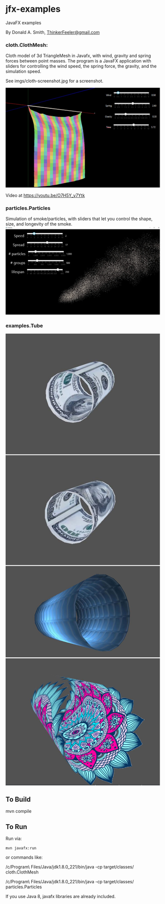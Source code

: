 # jfx-examples
JavaFX examples

By Donald A. Smith, ThinkerFeeler@gmail.com

### cloth.ClothMesh:

 Cloth model of 3d TriangleMesh in Javafx, with wind, gravity and spring forces between point masses.
 The program is a JavaFX application with sliders for controlling the wind speed, the spring force, the gravity,
 and the simulation speed.


 See imgs/cloth-screenshot.jpg for a screenshot.

 ![Cloth Model Screenshot](imgs/cloth-screenshot.jpg)

 Video at https://youtu.be/O7H5Y_y7Ytk

### particles.Particles

Simulation of smoke/particles, with sliders that let you control the shape, size, and longevity of the smoke.
 ![Particles/Smoke Screenshot](imgs/particles.jpg)


### examples.Tube 

 ![Tube Mesh Screenshot 1](imgs/tube1.jpg) ![Tube Mesh Screenshot 2](imgs/tube2.jpg)
 ![Tube Mesh Screenshot 3](imgs/tube3.jpg) ![Tube Mesh Screenshot 4](imgs/tube4.png)


## To Build
mvn compile


## To Run
Run via:

    mvn javafx:run

or commands like:

/c/Program\ Files/Java/jdk1.8.0_221/bin/java -cp target/classes/ cloth.ClothMesh

/c/Program\ Files/Java/jdk1.8.0_221/bin/java -cp target/classes/ particles.Particles


If you use Java 8, javafx libraries are already included.
